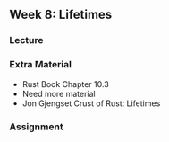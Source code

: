 ## Week 8: Lifetimes

### Lecture



### Extra Material
- Rust Book Chapter 10.3
- Need more material
- Jon Gjengset Crust of Rust: Lifetimes

### Assignment
